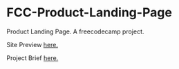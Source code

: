 # FCC-Product-Landing-Page
Product Landing Page. A freecodecamp project.

Site Preview <a href="https://rachelhow.github.io/FCC-Product-Landing-Page/">here.</a>

Project Brief <a href="https://learn.freecodecamp.org/responsive-web-design/responsive-web-design-projects/build-a-product-landing-page/">here.</a>
